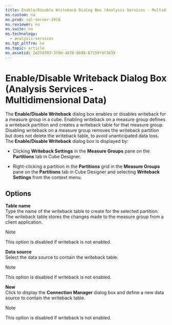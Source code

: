 ```yaml
---
title: Enable/Disable Writeback Dialog Box (Analysis Services - Multidimensional Data)
ms.custom: na
ms.prod: sql-server-2016
ms.reviewer: na
ms.suite: na
ms.technology: 
  - analysis-services
ms.tgt_pltfrm: na
ms.topic: article
ms.assetid: 2d254393-3f0d-4b70-8b98-87159f9f3639
---
```

# Enable/Disable Writeback Dialog Box (Analysis Services - Multidimensional Data)
  The **Enable\/Disable Writeback** dialog box enables or disables writeback for a measure group in a cube. Enabling writeback on a measure group defines a writeback partition and creates a writeback table for that measure group. Disabling writeback on a measure group removes the writeback partition but does not delete the writeback table, to avoid unanticipated data loss. The **Enable\/Disable Writeback** dialog box is displayed by:  
  
-   Clicking **Writeback Settings** in the **Measure Groups** pane on the **Partitions** tab in Cube Designer.  
  
-   Right\-clicking a partition in the **Partitions** grid in the **Measure Groups** pane on the **Partitions** tab in Cube Designer and selecting **Writeback Settings** from the context menu.  
  
## Options  
 **Table name**  
 Type the name of the writeback table to create for the selected partition. The writeback table stores the changes made to the measure group from a client application.  
  
> [!NOTE]  
>  This option is disabled if writeback is not enabled.  
  
 **Data source**  
 Select the data source to contain the writeback table.  
  
> [!NOTE]  
>  This option is disabled if writeback is not enabled.  
  
 **New**  
 Click to display the **Connection Manager** dialog box and define a new data source to contain the writeback table.  
  
> [!NOTE]  
>  This option is disabled if writeback is not enabled.  
  
  